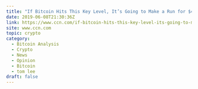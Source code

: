 ```yaml
---
title: "If Bitcoin Hits This Key Level, It’s Going to Make a Run for $40K: Tom Lee"
date: 2019-06-08T21:30:36Z
link: https://www.ccn.com/if-bitcoin-hits-this-key-level-its-going-to-make-a-run-for-40k-tom-lee?utm_medium=RSS&utm_source=hune
site: www.ccn.com
topic: crypto
category:
  - Bitcoin Analysis
  - Crypto
  - News
  - Opinion
  - Bitcoin
  - tom lee
draft: false
---
```

